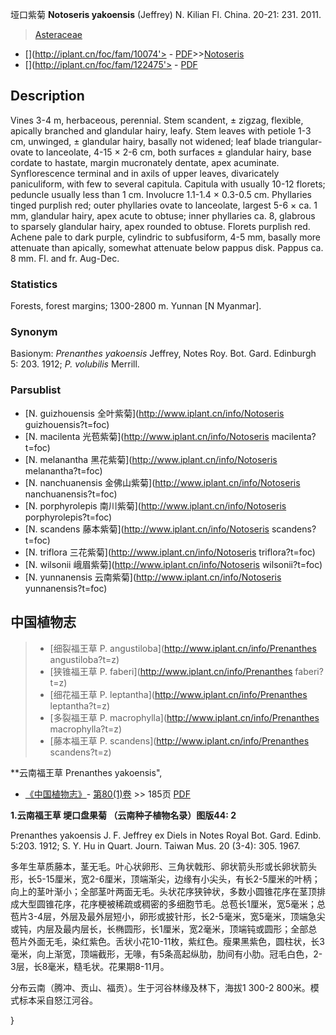 垭口紫菊 **Notoseris yakoensis** (Jeffrey) N. Kilian Fl. China. 20-21: 231. 2011.

> [Asteraceae](http://www.iplant.cn/info/Asteraceae?t=foc)
* [](http://iplant.cn/foc/fam/10074'> - [PDF](http://iplant.cn/foc/pdf/Asteraceae.pdf)>>[Notoseris](http://www.iplant.cn/info/Notoseris?t=foc)
* [](http://iplant.cn/foc/fam/122475'> - [PDF](http://www.iplant.cn/foc/pdf/Notoseris.pdf)

## Description

Vines 3-4 m, herbaceous, perennial. Stem scandent, ± zigzag, flexible, apically branched and glandular hairy, leafy. Stem leaves with petiole 1-3 cm, unwinged, ± glandular hairy, basally not widened; leaf blade triangular-ovate to lanceolate, 4-15 × 2-6 cm, both surfaces ± glandular hairy, base cordate to hastate, margin mucronately dentate, apex acuminate. Synflorescence terminal and in axils of upper leaves, divaricately paniculiform, with few to several capitula. Capitula with usually 10-12 florets; peduncle usually less than 1 cm. Involucre 1.1-1.4 × 0.3-0.5 cm. Phyllaries tinged purplish red; outer phyllaries ovate to lanceolate, largest 5-6 × ca. 1 mm, glandular hairy, apex acute to obtuse; inner phyllaries ca. 8, glabrous to sparsely glandular hairy, apex rounded to obtuse. Florets purplish red. Achene pale to dark purple, cylindric to subfusiform, 4-5 mm, basally more attenuate than apically, somewhat attenuate below pappus disk. Pappus ca. 8 mm. Fl. and fr. Aug-Dec.

### Statistics
Forests, forest margins; 1300-2800 m. Yunnan [N Myanmar].

### Synonym
Basionym: *Prenanthes yakoensis* Jeffrey, Notes Roy. Bot. Gard. Edinburgh 5: 203. 1912; *P. volubilis* Merrill.

### Parsublist

* [N.  guizhouensis  全叶紫菊](http://www.iplant.cn/info/Notoseris guizhouensis?t=foc)
* [N.  macilenta  光苞紫菊](http://www.iplant.cn/info/Notoseris macilenta?t=foc)
* [N.  melanantha  黑花紫菊](http://www.iplant.cn/info/Notoseris melanantha?t=foc)
* [N.  nanchuanensis  金佛山紫菊](http://www.iplant.cn/info/Notoseris nanchuanensis?t=foc)
* [N.  porphyrolepis  南川紫菊](http://www.iplant.cn/info/Notoseris porphyrolepis?t=foc)
* [N.  scandens  藤本紫菊](http://www.iplant.cn/info/Notoseris scandens?t=foc)
* [N.  triflora  三花紫菊](http://www.iplant.cn/info/Notoseris triflora?t=foc)
* [N.  wilsonii  峨眉紫菊](http://www.iplant.cn/info/Notoseris wilsonii?t=foc)
* [N.  yunnanensis  云南紫菊](http://www.iplant.cn/info/Notoseris yunnanensis?t=foc)


## 中国植物志

> * [细裂福王草  P.  angustiloba](http://www.iplant.cn/info/Prenanthes angustiloba?t=z)
> * [狭锥福王草  P.  faberi](http://www.iplant.cn/info/Prenanthes faberi?t=z)
> * [细花福王草  P.  leptantha](http://www.iplant.cn/info/Prenanthes leptantha?t=z)
> * [多裂福王草  P.  macrophylla](http://www.iplant.cn/info/Prenanthes macrophylla?t=z)
> * [藤本福王草  P.  scandens](http://www.iplant.cn/info/Prenanthes scandens?t=z)


**云南福王草 Prenanthes yakoensis",

* [《中国植物志》](http://www.iplant.cn/frps)- [第80(1)卷](http://www.iplant.cn/frps/vol/80(1)) >> 185页 [PDF](http://www.iplant.cn/frps/pdf/80(1)/185.PDF)


**1.云南福王草 埂口盘果菊 （云南种子植物名录）图版44: 2**

Prenanthes yakoensis J. F. Jeffrey ex Diels in Notes Royal Bot. Gard. Edinb. 5:203. 1912; S. Y. Hu in Quart. Journ. Taiwan Mus. 20 (3-4): 305. 1967.

多年生草质藤本，茎无毛。叶心状卵形、三角状戟形、卵状箭头形或长卵状箭头形，长5-15厘米，宽2-6厘米，顶端渐尖，边缘有小尖头，有长2-5厘米的叶柄；向上的茎叶渐小；全部茎叶两面无毛。头状花序狭钟状，多数小圆锥花序在茎顶排成大型圆锥花序，花序梗被稀疏或稠密的多细胞节毛。总苞长1厘米，宽5毫米；总苞片3-4层，外层及最外层短小，卵形或披针形，长2-5毫米，宽5毫米，顶端急尖或钝，内层及最内层长，长椭圆形，长1厘米，宽2毫米，顶端钝或圆形；全部总苞片外面无毛，染红紫色。舌状小花10-11枚，紫红色。瘦果黑紫色，圆柱状，长3毫米，向上渐宽，顶端截形，无喙，有5条高起纵肋，肋间有小肋。冠毛白色，2-3层，长8毫米，糙毛状。花果期8-11月。

分布云南（腾冲、贡山、福贡）。生于河谷林缘及林下，海拔1 300-2 800米。模式标本采自怒江河谷。

}